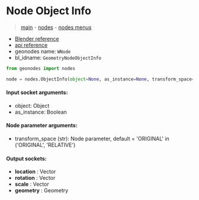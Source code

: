 # Node Object Info

> [main](../structure.md) - [nodes](nodes.md) - [nodes menus](nodes_menus.md)

- [Blender reference](https://docs.blender.org/manual/en/latest/modeling/geometry_nodes/input/object_info.html)
- [api reference](https://docs.blender.org/api/current/bpy.types.GeometryNodeObjectInfo.html)
- geonodes name: `WNode`
- bl_idname: `GeometryNodeObjectInfo`

```python
from geonodes import nodes

node = nodes.ObjectInfo(object=None, as_instance=None, transform_space='ORIGINAL')
```

#### Input socket arguments:

- object: Object
- as_instance: Boolean

#### Node parameter arguments:

- transform_space (str): Node parameter, default = 'ORIGINAL' in ('ORIGINAL', 'RELATIVE')

#### Output sockets:

- **location** : Vector
- **rotation** : Vector
- **scale** : Vector
- **geometry** : Geometry


